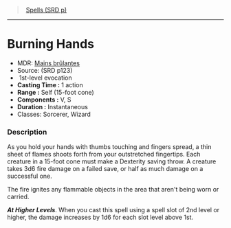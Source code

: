 ﻿---
!Spell
Family: SpellVO
Level: 1
Type: evocation
CastingTime: 1 action
Range: Self (15-foot cone)
Components: V, S
Duration: Instantaneous
Classes: Sorcerer, Wizard
Id: spells_vo.md#burning-hands
ParentLink: spells_vo.md#spells-srd-p
Name: Burning Hands
ParentName: Spells (SRD p)
NameLevel: 1
AltName: '[Mains brûlantes](hd_spells_mains_brulantes.md)'
Source: (SRD p123)
Attributes: {}
---
> [Spells (SRD p)](srd_spells.md)

---

# Burning Hands

- MDR: [Mains brûlantes](hd_spells_mains_brulantes.md)
- Source: (SRD p123)
-  1st-level evocation
- **Casting Time :** 1 action
- **Range :** Self (15-foot cone)
- **Components :** V, S
- **Duration :** Instantaneous
- Classes: Sorcerer, Wizard

### Description

As you hold your hands with thumbs touching and fingers spread, a thin sheet of flames shoots forth from your outstretched fingertips. Each creature in a 15-foot cone must make a Dexterity saving throw. A creature takes 3d6 fire damage on a failed save, or half as much damage on a successful one.

The fire ignites any flammable objects in the area that aren't being worn or carried.

**_At Higher Levels_**. When you cast this spell using a spell slot of 2nd level or higher, the damage increases by 1d6 for each slot level above 1st.

